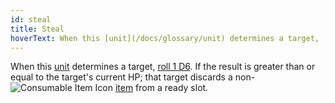 ```yaml
---
id: steal
title: Steal
hoverText: When this [unit](/docs/glossary/unit) determines a target, [roll 1 D6](/docs/glossary/roll-a-d6). If the result is greater than or equal to the target's current HP; that target discards a non-Consumable [item](/docs/glossary/item) from a ready slot.
---
```


When this [unit](/docs/glossary/unit) determines a target, [roll 1 D6](/docs/glossary/roll-a-d6). If the result is greater than or equal to the target's current HP; that target discards a non-<img src="/icons/consumable.svg" alt="Consumable Item Icon" class="icon-svg" /> [item](/docs/glossary/item) from a ready slot.

<!-- :::info
[Bonus HP](/docs/glossary/bonus-hp) is not counted when determining current HP.
::: -->
